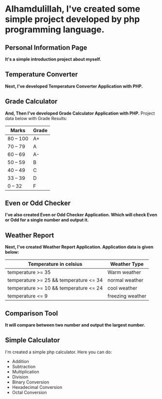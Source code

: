 # Alhamdulillah, I've created some simple project developed by php programming language.

## Personal Information Page
**It's a simple introduction project about myself.**

## Temperature Converter
**Next, I've developed Temperature Converter Application with PHP.**

## Grade Calculator
**And, Then I've developed Grade Calculator Application with PHP.**
Project data below with Grade Results:


|   Marks  |	Grade   |
|----------|----------|
| 80 – 100 | 	  A+    |
| 70 – 79  | 	  A     |
| 60 – 69  | 	  A-    |
| 50 – 59  | 	  B     |
| 40 – 49  | 	  C     |
| 33 – 39  | 	  D     |
| 0 – 32   |	  F     |


##  Even or Odd Checker
**I've also created  Even or Odd Checker Application. Which will check  Even or Odd for a single number and output it.**

## Weather Report
**Next, I've created Weather Report Application. Application data is given below:**

|   Temperature in celsius                     |	Weather Type        |
|----------------------------------------------|----------------------|
| temperature >= 35                            | 	  Warm weather      |
| temperature >= 25 && temperature <= 34       | 	  normal weather    |
| temperature >= 10 && temperature <= 24       | 	  cool weather      |
| temperature <= 9                             | 	  freezing weather  |


## Comparison Tool
**It will compare between two number and output the largest number.**

## Simple Calculator
I'm created a simple php calculator.
Here you can do:
  - Addition
  - Subtraction
  - Multiplication
  - Division
  - Binary Conversion
  - Hexadecimal Conversion
  - Octal Conversion

